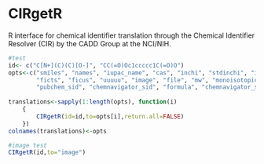 CIRgetR
=======

R interface for chemical identifier translation through the Chemical Identifier Resolver (CIR) by the CADD Group at the NCI/NIH.


```r
#test
id<- c("C[N+](C)(C)[O-]", "CC(=O)Oc1ccccc1C(=O)O")  	
opts<-c("smiles", "names", "iupac_name", "cas", "inchi", "stdinchi", "inchikey", "stdinchikey",
		"ficts", "ficus", "uuuuu", "image", "file", "mw", "monoisotopic_mass","chemspider_id",
		"pubchem_sid", "chemnavigator_sid", "formula", "chemnavigator_sid")		
		
translations<-sapply(1:length(opts), function(i)
	{
		CIRgetR(id=id,to=opts[i],return.all=FALSE)
	})
colnames(translations)<-opts	

#image test
CIRgetR(id,to="image")
```
